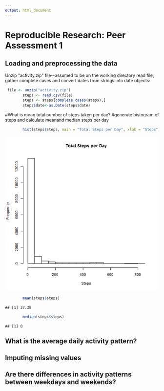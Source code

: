 ```yaml
---
output: html_document
---
```

# Reproducible Research: Peer Assessment 1


## Loading and preprocessing the data


Unzip "activity.zip" file--assumed to be on the working directory
read file, gather complete cases and convert dates from strings into 
date objects:


```r
 file <- unzip("activity.zip")
        steps <- read.csv(file)
        steps <- steps[complete.cases(steps),]
        steps$date<-as.Date(steps$date)
```
 
#What is mean total number of steps taken per day?
#generate histogram of steps and calculate meanand median steps per day


```r
        hist(steps$steps, main = "Total Steps per Day", xlab = "Steps")
```

![plot of chunk unnamed-chunk-2](figure/unnamed-chunk-2.png) 

```r
        mean(steps$steps)
```

```
## [1] 37.38
```

```r
        median(steps$steps)
```

```
## [1] 0
```

## What is the average daily activity pattern?



## Imputing missing values



## Are there differences in activity patterns between weekdays and weekends?
